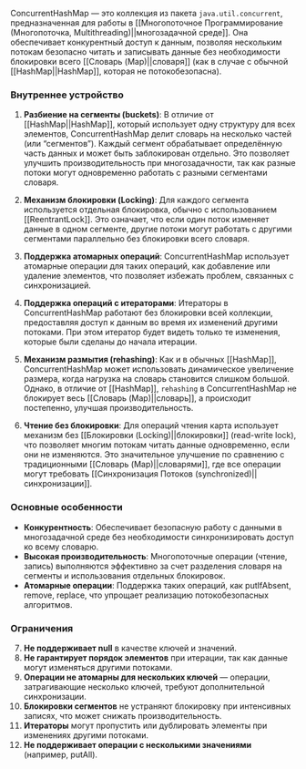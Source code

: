 ConcurrentHashMap — это коллекция из пакета `java.util.concurrent`, предназначенная для работы в [[Многопоточное Программирование (Многопоточка, Multithreading)||многозадачной среде]]. Она обеспечивает конкурентный доступ к данным, позволяя нескольким потокам безопасно читать и записывать данные без необходимости блокировки всего [[Словарь (Map)||словаря]] (как в случае с обычной [[HashMap||HashMap]], которая не потокобезопасна).

### Внутреннее устройство

1. **Разбиение на сегменты (buckets)**: В отличие от [[HashMap||HashMap]], который использует одну структуру для всех элементов, ConcurrentHashMap делит словарь на несколько частей (или “сегментов”). Каждый сегмент обрабатывает определённую часть данных и может быть заблокирован отдельно. Это позволяет улучшить производительность при многозадачности, так как разные потоки могут одновременно работать с разными сегментами словаря.

2. **Механизм блокировки (Locking)**: Для каждого сегмента используется отдельная блокировка, обычно с использованием [[ReentrantLock]]. Это означает, что если один поток изменяет данные в одном сегменте, другие потоки могут работать с другими сегментами параллельно без блокировки всего словаря.

3. **Поддержка атомарных операций**: ConcurrentHashMap использует атомарные операции для таких операций, как добавление или удаление элементов, что позволяет избежать проблем, связанных с синхронизацией.

4. **Поддержка операций с итераторами**: Итераторы в ConcurrentHashMap работают без блокировки всей коллекции, предоставляя доступ к данным во время их изменений другими потоками. При этом итератор будет видеть только те изменения, которые были сделаны до начала итерации.

5. **Механизм размытия (rehashing)**: Как и в обычных [[HashMap]], ConcurrentHashMap может использовать динамическое увеличение размера, когда нагрузка на словарь становится слишком большой. Однако, в отличие от [[HashMap]], `rehashing` в ConcurrentHashMap не блокирует весь [[Словарь (Map)||словарь]], а происходит постепенно, улучшая производительность.

6. **Чтение без блокировки**: Для операций чтения карта использует механизм без [[Блокировки (Locking)||блокировки]] (read-write lock), что позволяет многим потокам читать данные одновременно, если они не изменяются. Это значительное улучшение по сравнению с традиционными [[Словарь (Map)||словарями]], где все операции могут требовать [[Синхронизация Потоков (synchronized)||синхронизации]].

### Основные особенности

- **Конкурентность**: Обеспечивает безопасную работу с данными в многозадачной среде без необходимости синхронизировать доступ ко всему словарю.
- **Высокая производительность**: Многопоточные операции (чтение, запись) выполняются эффективно за счет разделения словаря на сегменты и использования отдельных блокировок.
- **Атомарные операции**: Поддержка таких операций, как putIfAbsent, remove, replace, что упрощает реализацию потокобезопасных алгоритмов.


### Ограничения

7. **Не поддерживает null** в качестве ключей и значений.
8. **Не гарантирует порядок элементов** при итерации, так как данные могут изменяться другими потоками.
9. **Операции не атомарны для нескольких ключей** — операции, затрагивающие несколько ключей, требуют дополнительной синхронизации.
10. **Блокировки сегментов** не устраняют блокировку при интенсивных записях, что может снижать производительность.
11. **Итераторы** могут пропустить или дублировать элементы при изменениях другими потоками.
12. **Не поддерживает операции с несколькими значениями** (например, putAll).